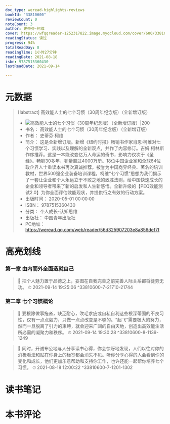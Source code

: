 ```yaml
---
doc_type: weread-highlights-reviews
bookId: "33810600"
reviewCount: 0
noteCount: 3
author: 史蒂芬·柯维
cover: https://wfqqreader-1252317822.image.myqcloud.com/cover/600/33810600/t7_33810600.jpg
readingStatus: 读过
progress: 94%
totalReadDay: 8
readingTime: 1小时27分钟
readingDate: 2021-08-18
isbn: 9787515360430
lastReadDate: 2021-09-14

---
```

# 元数据
> [!abstract] 高效能人士的七个习惯（30周年纪念版）（全新增订版）
> - ![ 高效能人士的七个习惯（30周年纪念版）（全新增订版）|200](https://wfqqreader-1252317822.image.myqcloud.com/cover/600/33810600/t7_33810600.jpg)
> - 书名： 高效能人士的七个习惯（30周年纪念版）（全新增订版）
> - 作者： 史蒂芬·柯维
> - 简介： 这是全新增订版。新增《纽约时报》畅销书作家肖恩·柯维对七个习惯学习、实践以及理解的全新观点，并作了内容修订。吉姆·柯林斯作序推荐。这是一本能改变亿万人命运的奇书，影响力仅次于《圣经》。畅销30多年，销量超过4000万册。18位中国企业家和全球64位政企界人士重读本书再次真诚推荐。被誉为中国商界经典、著名的培训教材，世界500强企业装备培训课程。柯维“七个习惯”思想为我们揭示了一套让企业和个人永远立于不败之地的致胜法则，给中国快速成长的企业和领导者带来了新的启发和人生新感悟。全新升级的【PEQ效能测试2.0】为你全面评估效能现状，并提供行之有效的行动方案。
> - 出版时间： 2020-05-01 00:00:00
> - ISBN： 9787515360430
> - 分类： 个人成长-认知思维
> - 出版社： 中国青年出版社
> - PC地址：https://weread.qq.com/web/reader/56d325907203e8a856def7f

# 高亮划线

### 第一章 由内而外全面造就自己

> 📌 把个人魅力置于品德之上，妄图在自我完善之前完善人际关系都将徒劳无功。 
> ⏱ 2021-09-14 19:25:06 ^33810600-7-21710-21744

### 第二章 七个习惯概论

> 📌 要根除做事拖沓，缺乏耐心，吹毛求疵或自私自利这些根深蒂固的不良习性，仅有一点点毅力，只做一点点改变是不够的。“起飞”需要极大的努力，然而一旦脱离了引力的束缚，就会迎来广阔的自由天地，创造出高效能生活所必需的凝聚力和秩序。 
> ⏱ 2021-09-14 19:30:28 ^33810600-8-1139-1249

> 📌 同时，开诚布公地与人分享读书心得，你会惊讶地发现，人们以往对你的消极看法和贴在你身上的标签都会消失不见。听你分享心得的人会看到你的变化和成长，他们更加乐意帮助和支持你工作，也许还能一起帮你培养七个习惯。 
> ⏱ 2021-08-18 12:00:22 ^33810600-7-1201-1302

# 读书笔记

# 本书评论

